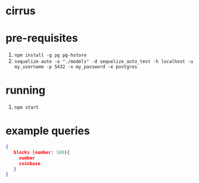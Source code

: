 # cirrus

# pre-requisites
1. `npm install -g pg pg-hstore`
2. `sequelize-auto -o "./models" -d sequelize_auto_test -h localhost -u my_username -p 5432 -x my_password -e postgres`

# running
1. `npm start`

# example queries

```json
{
   blocks (number: 100){
     number
     coinbase
   }
}
```
